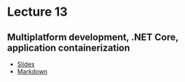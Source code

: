 # Lecture 13
## Multiplatform development, .NET Core, application containerization
* [Slides](https://gitpitch.com/orlicekm/CsharpCourse/master?p=Lectures/Lecture13)  
* [Markdown](/Lectures/Lecture13/PITCHME.md)